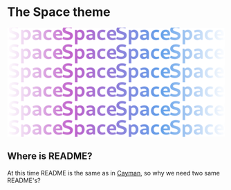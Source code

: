 # The Space theme

![Thumbnail of Space](thumbnail.svg)

## Where is README?

At this time README is the same as in [Cayman](https://github.com/pages-themes/cayman), so why we need two same README's?
